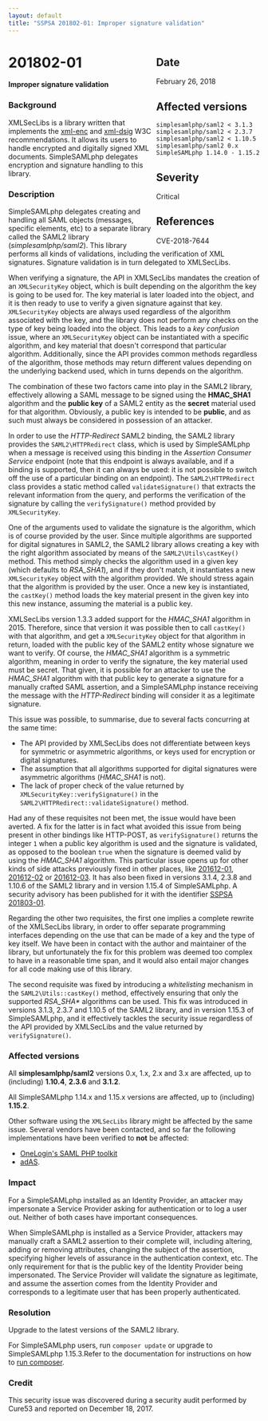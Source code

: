 ```yaml
---
layout: default
title: "SSPSA 201802-01: Improper signature validation"
---
```


<aside><div class="sidebar-warning" style="float: right;">
<h2>Date</h2>
February 26, 2018
<h2>Affected versions</h2>
<code>simplesamlphp/saml2 < 3.1.3</code><br/>
<code>simplesamlphp/saml2 < 2.3.7</code><br/>
<code>simplesamlphp/saml2 < 1.10.5</code><br/>
<code>simplesamlphp/saml2 0.x</code><br/>
<code>SimpleSAMLphp 1.14.0 - 1.15.2</code>
<h2>Severity</h2>
Critical
<h2>References</h2>
CVE-2018-7644
</div></aside>

# 201802-01

**Improper signature validation**

### Background

XMLSecLibs is a library written that implements the
[xml-enc](https://www.w3.org/TR/2002/REC-xmlenc-core-20021210/Overview.html) and
[xml-dsig](https://www.w3.org/TR/xmldsig-core1/) W3C recommendations. It allows its users to handle encrypted and
digitally signed XML documents. SimpleSAMLphp delegates encryption and signature handling to this library.

### Description

SimpleSAMLphp delegates creating and handling all SAML objects (messages, specific elements, etc) to a separate library
called the SAML2 library (_simplesamlphp/saml2_). This library performs all kinds of validations, including the
verification of XML signatures. Signature validation is in turn delegated to XMLSecLibs.

When verifying a signature, the API in XMLSecLibs mandates the creation of an `XMLSecurityKey` object, which is built
depending on the algorithm the key is going to be used for. The key material is later loaded into the object, and it is
then ready to use to verify a given signature against that key. `XMLSecurityKey` objects are always used regardless of
the algorithm associated with the key, and the library does not perform any checks on the type of key being loaded into
the object. This leads to a _key confusion_ issue, where an `XMLSecurityKey` object can be instantiated with a specific
algorithm, and key material that doesn't correspond that particular algorithm. Additionally, since the API provides
common methods regardless of the algorithm, those methods may return different values depending on the underlying
backend used, which in turns depends on the algorithm.

The combination of these two factors came into play in the SAML2 library, effectively allowing a SAML message to be
signed using the **HMAC_SHA1** algorithm and the **public key** of a SAML2 entity as the **secret** material used for
that algorithm. Obviously, a public key is intended to be **public**, and as such must always be considered in
possession of an attacker.

In order to use the _HTTP-Redirect_ SAML2 binding, the SAML2 library provides the `SAML2\HTTPRedirect` class, which
is used by SimpleSAMLphp when a message is received using this binding in the _Assertion Consumer Service_ endpoint
(note that this endpoint is always available, and if a binding is supported, then it can always be used: it is not
possible to switch off the use of a particular binding on an endpoint). The `SAML2\HTTPRedirect` class provides a static
method called `validateSignature()` that extracts the relevant information from the query, and performs the verification
of the signature by calling the `verifySignature()` method provided by `XMLSecurityKey`.

One of the arguments used to validate the signature is the algorithm, which is of course provided by the user. Since
multiple algorithms are supported for digital signatures in SAML2, the SAML2 library allows creating a key with the
right algorithm associated by means of the `SAML2\Utils\castKey()` method. This method simply checks the algorithm used
in a given key (which defaults to _RSA_SHA1_), and if they don't match, it instantiates a new `XMLSecurityKey` object
with the algorithm provided. We should stress again that the algorithm is provided by the user. Once a new key is
instantiated, the `castKey()` method loads the key material present in the given key into this new instance, assuming
the material is a public key.

XMLSecLibs version 1.3.3 added support for the *HMAC_SHA1* algorithm in 2015. Therefore, since that version it was
possible then to call `castKey()` with that algorithm, and get a `XMLSecurityKey` object for that algorithm in return,
loaded with the public key of the SAML2 entity whose signature we want to verify. Of course, the *HMAC_SHA1* algorithm
is a symmetric algorithm, meaning in order to verify the signature, the key material used must be secret. That given, it
is possible for an attacker to use the *HMAC_SHA1* algorithm with that public key to generate a signature for a manually
crafted SAML assertion, and a SimpleSAMLphp instance receiving the message with the _HTTP-Redirect_ binding will
consider it as a legitimate signature.

This issue was possible, to summarise, due to several facts concurring at the same time:

- The API provided by XMLSecLibs does not differentiate between keys for symmetric or asymmetric algorithms, or keys
used for encryption or digital signatures.
- The assumption that all algorithms supported for digital signatures were asymmetric algorithms (*HMAC_SHA1* is not).
- The lack of proper check of the value returned by `XMLSecurityKey::verifySignature()` in the
`SAML2\HTTPRedirect::validateSignature()` method.

Had any of these requisites not been met, the issue would have been averted. A fix for the latter is in fact what
avoided this issue from being present in other bindings like HTTP-POST, as `verifySignature()` returns the integer `1`
when a public key algorithm is used and the signature is validated, as opposed to the boolean `true` when the signature
is deemed valid by using the *HMAC_SHA1* algorithm. This particular issue opens up for other kinds of side attacks
previously fixed in other places, like [201612-01](201612-01), [201612-02](201612-02) or [201612-03](201612-03).
It has also been fixed in versions 3.1.4, 2.3.8 and 1.10.6 of the SAML2 library and in version 1.15.4 of SimpleSAMLphp.
A security advisory has been published for it with the identifier
[SSPSA 201803-01](201803-01).

Regarding the other two requisites, the first one implies a complete rewrite of the XMLSecLibs library, in order to
offer separate programming interfaces depending on the use that can be made of a key and the type of key itself. We
have been in contact with the author and maintainer of the library, but unfortunately the fix for this problem was
deemed too complex to have in a reasonable time span, and it would also entail major changes for all code
making use of this library.

The second requisite was fixed by introducing a _whitelisting_ mechanism in the `SAML2\Utils::castKey()` method,
effectively ensuring that only the supported _RSA_SHA*_ algorithms can be used. This fix was introduced in versions
3.1.3, 2.3.7 and 1.10.5 of the SAML2 library, and in version 1.15.3 of SimpleSAMLphp, and it effectively tackles the
security issue regardless of the API provided by XMLSecLibs and the value returned by `verifySignature()`.

### Affected versions

All **simplesamlphp/saml2** versions 0.x, 1.x, 2.x and 3.x are affected, up to (including) **1.10.4**, **2.3.6** and
**3.1.2**.

All SimpleSAMLphp 1.14.x and 1.15.x versions are affected, up to (including) **1.15.2**.

Other software using the `XMLSecLibs` library might be affected by the same issue. Several vendors have been contacted,
and so far the following implementations have been verified to **not** be affected:

- [OneLogin's SAML PHP toolkit](https://github.com/onelogin/php-saml)
- [adAS](http://www.adas-sso.com/en/).

### Impact

For a SimpleSAMLphp installed as an Identity Provider, an attacker may impersonate a Service Provider asking for
authentication or to log a user out. Neither of both cases have important consequences.

When SimpleSAMLphp is installed as a Service Provider, attackers may manually craft a SAML2 assertion to their complete
will, including altering, adding or removing attributes, changing the subject of the assertion, specifying higher
levels of assurance in the authentication context, etc. The only requirement for that is the public key of the Identity
Provider being impersonated. The Service Provider will validate the signature as legitimate, and assume the assertion
comes from the Identity Provider and corresponds to a legitimate user that has been properly authenticated.

### Resolution

Upgrade to the latest versions of the SAML2 library.

For SimpleSAMLphp users, run `composer update` or upgrade to SimpleSAMLphp 1.15.3.Refer to the documentation for
instructions on how to [run composer](/docs/stable/simplesamlphp-install-repo).

### Credit

This security issue was discovered during a security audit performed by Cure53 and reported on December 18, 2017.
